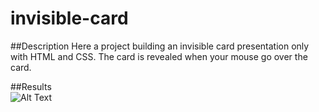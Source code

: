 # invisible-card

##Description
Here a project building an invisible card presentation only with HTML and CSS.
The card is revealed when your mouse go over the card.

##Results
</br>
![Alt Text](https://media.giphy.com/media/fMDqdu4Ev7J1NLtn08/giphy.gif)

